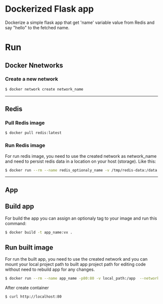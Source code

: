 # Dockerized Flask app

Dockerize a simple flask app that get 'name' variable value from Redis and say "hello" to the fetched name.


# Run


## Docker Nnetworks

### Create a new network

```Bash
$ docker network create network_name
```

---

## Redis

### Pull Redis image

```Bash
$ docker pull redis:latest
```

### Run Redis image

For run redis image, you need to use the created network as network_name and need to persist redis data
in a location on your host (storage).
Like this:

```Bash
$ docker run --rm --name redis_optionaly_name -v /tmp/redis-data:/data --network network_name redis redis-server --appendonly yes
```

---


## App

## Build app

For build the app you can assign an optionaly tag to your image and run this command:

```Bash
$ docker build -t app_name:vx .
```

## Run built image

For run the built app, you need to use the created network and you can mount your local project path
to built app project path for editing code without need to rebuild app for any changes.

```Bash
$ docker run --rm --name app_name -p80:80 -v local_path:/app  --network network_name app_name:vx
```

After create container

```Bash
$ curl http://localhost:80
```